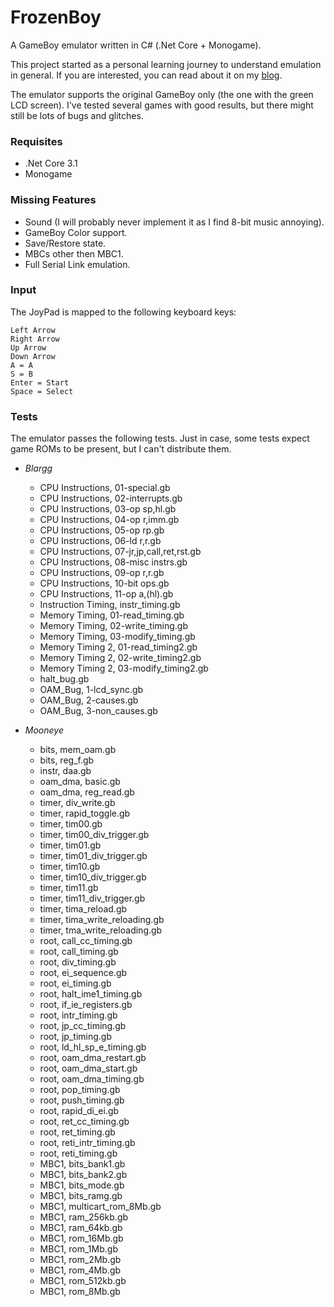 # FrozenBoy
A GameBoy emulator written in C# (.Net Core + Monogame).

This project started as a personal learning journey to understand emulation in general. If you are interested, you can read about it on my [blog](https://robertovaccari.com/blog/2020_09_27_gameboy_emulator/).

The emulator supports the original GameBoy only (the one with the green LCD screen). I've tested several games with good results, but there might still be lots of bugs and glitches.

### Requisites
- .Net Core 3.1
- Monogame

### Missing Features
- Sound (I will probably never implement it as I find 8-bit music annoying).
- GameBoy Color support.
- Save/Restore state.
- MBCs other then MBC1.
- Full Serial Link emulation.

### Input
The JoyPad is mapped to the following keyboard keys:

```
Left Arrow
Right Arrow
Up Arrow
Down Arrow
A = A
S = B
Enter = Start
Space = Select
```

### Tests
The emulator passes the following tests. Just in case, some tests expect game ROMs to be present, but I can't distribute them.

- *Blargg*
    - CPU Instructions, 01-special.gb
    - CPU Instructions, 02-interrupts.gb
    - CPU Instructions, 03-op sp,hl.gb
    - CPU Instructions, 04-op r,imm.gb
    - CPU Instructions, 05-op rp.gb
    - CPU Instructions, 06-ld r,r.gb
    - CPU Instructions, 07-jr,jp,call,ret,rst.gb
    - CPU Instructions, 08-misc instrs.gb
    - CPU Instructions, 09-op r,r.gb
    - CPU Instructions, 10-bit ops.gb
    - CPU Instructions, 11-op a,(hl).gb
    - Instruction Timing, instr_timing.gb
    - Memory Timing, 01-read_timing.gb
    - Memory Timing, 02-write_timing.gb
    - Memory Timing, 03-modify_timing.gb
    - Memory Timing 2, 01-read_timing2.gb
    - Memory Timing 2, 02-write_timing2.gb
    - Memory Timing 2, 03-modify_timing2.gb
    - halt_bug.gb
    - OAM_Bug, 1-lcd_sync.gb
    - OAM_Bug, 2-causes.gb
    - OAM_Bug, 3-non_causes.gb

- *Mooneye*
    - bits,	mem_oam.gb
    - bits,	reg_f.gb
    - instr, daa.gb
    - oam_dma, basic.gb
    - oam_dma, reg_read.gb
    - timer, div_write.gb
    - timer, rapid_toggle.gb
    - timer, tim00.gb
    - timer, tim00_div_trigger.gb
    - timer, tim01.gb
    - timer, tim01_div_trigger.gb
    - timer, tim10.gb
    - timer, tim10_div_trigger.gb
    - timer, tim11.gb
    - timer, tim11_div_trigger.gb
    - timer, tima_reload.gb
    - timer, tima_write_reloading.gb
    - timer, tma_write_reloading.gb
    - root,	call_cc_timing.gb
    - root,	call_timing.gb
    - root,	div_timing.gb
    - root,	ei_sequence.gb
    - root,	ei_timing.gb
    - root,	halt_ime1_timing.gb
    - root,	if_ie_registers.gb
    - root,	intr_timing.gb
    - root,	jp_cc_timing.gb
    - root,	jp_timing.gb
    - root,	ld_hl_sp_e_timing.gb
    - root,	oam_dma_restart.gb
    - root,	oam_dma_start.gb
    - root,	oam_dma_timing.gb
    - root,	pop_timing.gb
    - root,	push_timing.gb
    - root,	rapid_di_ei.gb
    - root,	ret_cc_timing.gb
    - root,	ret_timing.gb
    - root,	reti_intr_timing.gb
    - root,	reti_timing.gb
    - MBC1, bits_bank1.gb	
    - MBC1, bits_bank2.gb	
    - MBC1, bits_mode.gb	
    - MBC1, bits_ramg.gb	
    - MBC1, multicart_rom_8Mb.gb
    - MBC1, ram_256kb.gb	
    - MBC1, ram_64kb.gb	
    - MBC1, rom_16Mb.gb	
    - MBC1, rom_1Mb.gb	
    - MBC1, rom_2Mb.gb	
    - MBC1, rom_4Mb.gb	
    - MBC1, rom_512kb.gb	
    - MBC1, rom_8Mb.gb	
